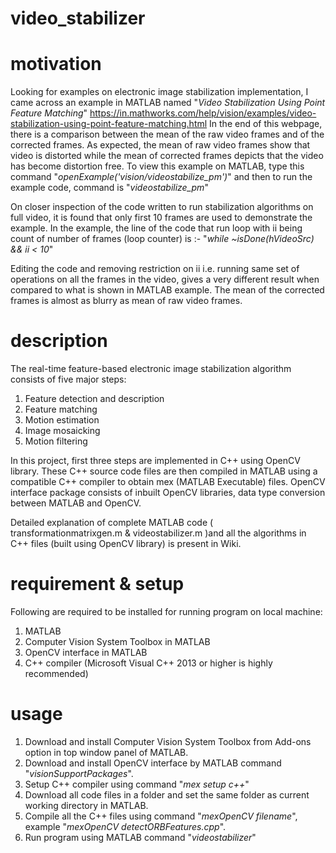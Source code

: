 # video_stabilizer

# motivation
Looking for examples on electronic image stabilization implementation, I came across an example in MATLAB named "_Video Stabilization Using Point Feature Matching_" https://in.mathworks.com/help/vision/examples/video-stabilization-using-point-feature-matching.html
In the end of this webpage, there is a comparison between the mean of the raw video frames and of the corrected frames. As expected, the mean of raw video frames show that video is distorted while the mean of corrected frames depicts that the video has become distortion free.
To view this example on MATLAB, type this command "_openExample('vision/videostabilize_pm')_" and then to run the example code, command is "_videostabilize_pm_"

On closer inspection of the code written to run stabilization algorithms on full video, it is found that only first 10 frames are used to demonstrate the example. In the example, the line of the code that run loop with ii being count of number of frames (loop counter) is :-  "_while ~isDone(hVideoSrc) && ii < 10_"

Editing the code and removing restriction on ii i.e. running same set of operations on all the frames in the video, gives a very different result when compared to what is shown in MATLAB example. The mean of the corrected frames is almost as blurry as mean of raw video frames.

# description
The real-time feature-based electronic image stabilization algorithm consists of five major steps:
1) Feature detection and description
2) Feature matching
3) Motion estimation
4) Image mosaicking
5) Motion filtering

In this project, first three steps are implemented in C++ using OpenCV library. These C++ source code files are then compiled in MATLAB using a compatible C++ compiler to obtain mex (MATLAB Executable) files. OpenCV interface package consists of inbuilt OpenCV libraries, data type conversion between MATLAB and OpenCV.

Detailed explanation of complete MATLAB code ( transformationmatrixgen.m & videostabilizer.m )and all the algorithms in C++ files (built using OpenCV library) is present in Wiki.

# requirement & setup
Following are required to be installed for running program on local machine:
1. MATLAB
2. Computer Vision System Toolbox in MATLAB
3. OpenCV interface in MATLAB
4. C++ compiler (Microsoft Visual C++ 2013 or higher is highly recommended)

# usage
1. Download and install Computer Vision System Toolbox from Add-ons option in top window panel of MATLAB.
2. Download and install OpenCV interface by MATLAB command "_visionSupportPackages_".
3. Setup C++ compiler using command "_mex setup c++_"
4. Download all code files in a folder and set the same folder as current working directory in MATLAB.
5. Compile all the C++ files using command "_mexOpenCV filename_", example "_mexOpenCV detectORBFeatures.cpp_".
6. Run program using MATLAB command "_videostabilizer_"
